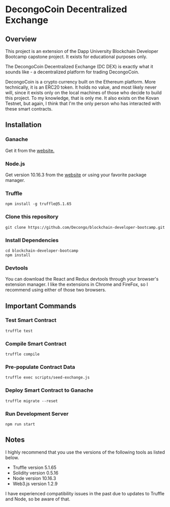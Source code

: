 # DecongoCoin Decentralized Exchange

## Overview

This project is an extension of the Dapp University Blockchain Developer Bootcamp capstone project. It exists for educational purposes only.

The DecongoCoin Decentralized Exchange (DC DEX) is exactly what it sounds like - a decentralized platform for trading DecongoCoin. 

DecongoCoin is a crypto currency built on the Ethereum platform. More technically, it is an ERC20 token. It holds no value, and most likely never will, since it exists only on the local machines of those who decide to build this project. To my knowledge, that is only me. It also exists on the Kovan Testnet, but again, I think that I'm the only person who has interacted with these smart contracts.

## Installation

### Ganache
Get it from the [website.](https://www.trufflesuite.com/ganache)

### Node.js
Get version 10.16.3 from the [website](https://nodejs.org/en/download/) or using your favorite package manager.

### Truffle
```
npm install -g truffle@5.1.65
```

### Clone this repository
```
git clone https://github.com/Decongo/blockchain-developer-bootcamp.git
```

### Install Dependencies
```
cd blockchain-developer-bootcamp
npm install
```

### Devtools
You can download the React and Redux devtools through your browser's extension manager. I like the extensions in Chrome and FireFox, so I recommend using either of those two browsers.

## Important Commands

### Test Smart Contract
```
truffle test
```

### Compile Smart Contract
```
truffle compile
```

### Pre-populate Contract Data
```
truffle exec scripts/seed-exchange.js
```

### Deploy Smart Contract to Ganache
```
truffle migrate --reset
```

### Run Development Server
```
npm run start
```

## Notes

I highly recommend that you use the versions of the following tools as listed below.

* Truffle version 5.1.65
* Solidity version 0.5.16
* Node version 10.16.3
* Web3.js version 1.2.9

I have experienced compatibility issues in the past due to updates to Truffle and Node, so be aware of that.

